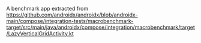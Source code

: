 A benchmark app extracted from https://github.com/androidx/androidx/blob/androidx-main/compose/integration-tests/macrobenchmark-target/src/main/java/androidx/compose/integration/macrobenchmark/target/LazyVerticalGridActivity.kt
